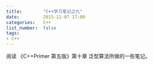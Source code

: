 ```yaml
---
title:        "C++学习笔记之九"
date:         2015-11-07 17:00
categories:   C++
list_number:  false
tags:
- C++
---
```


阅读 《C++Primer 第五版》第十章 泛型算法所做的一些笔记。

<!--more-->

#